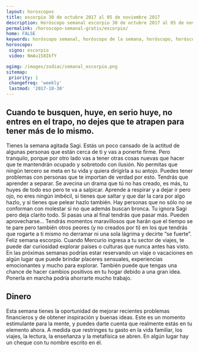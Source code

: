 ```yaml
---
layout: horoscopos
title: escorpio 30 de octubre 2017 al 05 de noviembre 2017 
description: Horóscopo semanal escorpio 30 de octubre 2017 al 05 de noviembre 2017. Cuando te busquen, huye, en serio huye, no entres en el trapo, no dejes que te atrapen para tener más de lo mismo.
permalink: /horoscopo-semanal-gratis/escorpio/
home: FALSE
keywords: horóscopo semanal, horóscopo de la semana, horóscopo, horóscopo gratis,horóscopos, horóscopo esperanza gracia, horoscopos escorpio la semana, horóscopos gratis, Tarot, Astrologia, Zodíaco, escorpio, horoscopo gratis, semanal
horoscopo:
 signo: escorpio
 video: NmAu1S8IkfY

ogimg: /images/zodiac/semanal_escorpio.png
sitemap:
 priority: 1
 changefreq: 'weekly'
 lastmod: '2017-10-30'
---
```




## Cuando te busquen, huye, en serio huye, no entres en el trapo, no dejes que te atrapen para tener más de lo mismo.

Tienes la semana agitada Sagi. Estás un poco cansado de la actitud de algunas personas que están cerca de ti y vas a ponerte firme. Pero tranquilo, porque por otro lado vas a tener otras cosas nuevas que hacer que te mantendrán ocupado y sobretodo con ilusión. No permitas que ningún tercero se meta en tu vida y quiera dirigirla a su antojo. Puedes tener problemas con personas que te importan de verdad por esto. Tendrás que aprender a separar. Se avecina un drama que tú no has creado, es más, tu huyes de todo eso pero te va a salpicar. Aprende a respirar y a dejar ir pero ojo, no eres ningún imbécil, si tienes que saltar y que dar la cara por algo hazlo, y si tienes que pelear hazlo también. Hay personas que no sólo no se conforman con molestar si no que además buscan bronca. Tu ignora Sagi pero deja clarito todo. Si pasas una al final tendrás que pasar más. Pueden aprovecharse… Tendrás momentos maravillosos que harán que el tiempo se te pare pero también otros peores (y no creados por ti) en los que tendrás que rogarte a ti mismo no derramar ni una sola lágrima y decirte “se fuerte”. Feliz semana escorpio.
Cuando Mercurio ingresa a tu sector de viajes, te puede dar curiosidad explorar países o culturas que nunca antes has visto. En las próximas semanas podrías estar reservando un viaje o vacaciones en algún lugar que puede brindar placeres sensuales, experiencias emocionantes y mucho para explorar. También puede que tengas una chance de hacer cambios positivos en tu hogar debido a una gran idea. Ponerla en marcha podría ahorrarte mucho trabajo. 

## Dinero

Esta semana tienes la oportunidad de mejorar recientes problemas financieros y de obtener inspiración y buenas ideas. Este es un momento estimulante para la mente, y puedes darte cuenta que realmente estás en tu elemento ahora. A medida que restringes tu gasto en la vida familiar, los viajes, la lectura, la enseñanza y la metafísica se abren. En algún lugar hay un cheque con tu nombre escrito en él.